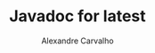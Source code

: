 ---
title: Javadoc for latest
author: Alexandre Carvalho
menu_title: latest
category: javadoc_docs
layout: iframe
iframe_url: /docs/latest/site/apidocs/index.html
order: 0
---